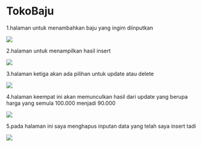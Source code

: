 # TokoBaju
1.halaman untuk menambahkan baju yang ingim diinputkan<p>
  <img src="https://github.com/hamimmasudin/TokoBaju2/blob/master/insert.png">
  
2.halaman untuk menampilkan hasil insert<p>
  <img src="https://github.com/hamimmasudin/TokoBaju2/blob/master/hasil%20insert.png">

3.halaman ketiga akan ada pilihan untuk update atau delete<p>
<img src="https://github.com/hamimmasudin/TokoBaju2/blob/master/pilihan%20delete%20or%20update.png">

4.halaman keempat ini akan memunculkan hasil dari update yang berupa harga yang semula 100.000 menjadi 90.000<p>
<img src="https://github.com/hamimmasudin/TokoBaju2/blob/master/hasil%20update.png">

5.pada halaman ini saya menghapus inputan data yang telah saya insert tadi<p>
<img src="https://github.com/hamimmasudin/TokoBaju2/blob/master/hasil%20delete.png">
